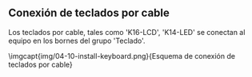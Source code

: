 ## Conexión de teclados por cable

Los teclados por cable, tales como 'K16-LCD', 'K14-LED' se conectan al equipo en los bornes del grupo 'Teclado'.

\imgcapt{img/04-10-install-keyboard.png}{Esquema de conexión de teclados por cable}
